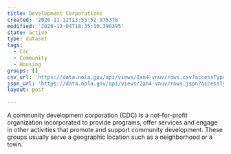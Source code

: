 ```yaml
---
title: Development Corporations
created: '2020-11-12T13:55:52.975378'
modified: '2020-12-04T18:35:10.390395'
state: active
type: dataset
tags:
  - Cdc
  - Community
  - Housing
groups: []
csv_url: 'https://data.nola.gov/api/views/2an4-vnuv/rows.csv?accessType=DOWNLOAD'
json_url: 'https://data.nola.gov/api/views/2an4-vnuv/rows.json?accessType=DOWNLOAD'
layout: post

---
```

A community development corporation (CDC) is a not-for-profit organization incorporated to provide programs, offer services and engage in other activities that promote and support community development. These groups usually serve a geographic location such as a neighborhood or a town.
